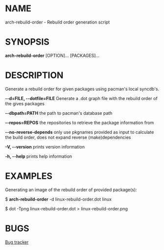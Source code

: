 # NAME

arch-rebuild-order - Rebuild order generation script

# SYNOPSIS

**arch-rebuild-order** [OPTION]... [PACKAGES]...

# DESCRIPTION

Generate a rebuild order for given packages using pacman's local syncdb's.

**--d=FILE, --dotfile=FILE** Generate a .dot graph file with the rebuild order of the gives packages

**--dbpath=PATH** the path to pacman's database path

**--repos=REPOS** the repositories to retrieve the package information from

**--no-reverse-depends** only use pkgnames provided as input to calculate the build order, does not expand reverse (make)dependencies

**-V, --version** prints version information

**-h, --help** prints help information

# EXAMPLES

Generating an image of the rebuild order of provided package(s):

$ **arch-rebuild-order** -d linux-rebuild-order.dot linux


$ dot -Tpng linux-rebuild-order.dot > linux-rebuild-order.png

# BUGS

[Bug tracker](https://gitlab.archlinux.org/archlinux/arch-rebuild-order/-/issues)
